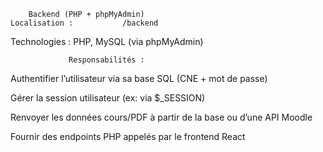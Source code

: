         Backend (PHP + phpMyAdmin)
    Localisation :           /backend
Technologies : PHP, MySQL (via phpMyAdmin)

                 Responsabilités :
Authentifier l’utilisateur via sa base SQL (CNE + mot de passe)

Gérer la session utilisateur (ex: via $_SESSION)

Renvoyer les données cours/PDF à partir de la base ou d’une API Moodle

Fournir des endpoints PHP appelés par le frontend React 
